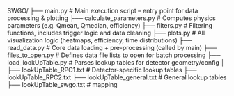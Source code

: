 SWGO/
├── main.py                  # Main execution script – entry point for data processing & plotting
├── calculate_parameters.py  # Computes physics parameters (e.g. Qmean, Qmedian, efficiency)
├── filters.py               # Filtering functions, includes trigger logic and data cleaning
├── plots.py                 # All visualization logic (heatmaps, efficiency, time distributions)
├── read_data.py             # Core data loading + pre-processing (called by main)
├── files_to_open.py         # Defines data file lists to open for batch processing
├── load_lookUpTable.py      # Parses lookup tables for detector geometry/config
│
├── lookUpTable_RPC1.txt     # Detector-specific lookup tables 
├── lookUpTable_RPC2.txt
├── lookUpTable_general.txt  # General lookup tables
├── lookUpTable_swgo.txt  # mapping

